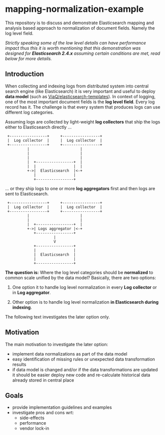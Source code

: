 # mapping-normalization-example

This repository is to discuss and demonstrate Elasticsearch mapping and analysis based approach
to normalization of document fields. Namely the log level field.

_Strictly speaking some of the low level details can have performance impact thus this it is
worth mentioning that this demonstration was designed for **Elasticsearch 2.4.x** assuming
certain conditions are met, read below for more details._

## Introduction

When collecting and indexing logs from distributed system into central search engine (like Elasticsearch)
it is very important and useful to deploy **data model**
(such as [ViaQ/elasticsearch-templates](https://github.com/ViaQ/elasticsearch-templates)).
In context of logging, one of the most important document fields is the **log level field**. 
Every log record has it. The challenge is that every system that produces logs can use different
log categories.

Assuming logs are collected by light-weight **log collectors** that ship the logs either 
  to Elasticsearch directly ...
   
````
 +-----------------+     +-----------------+
 |  Log collector  |     |  Log collector  |
 +-----------------+     +-----------------+
          |                       |
          |                       |
          |                       |
          |  +-----------------+  |
          |  |                 |  |
          +->|  Elasticsearch  |<-+
             |                 |
             +-----------------+
````
... or they ship logs to one or more **log aggregators** first and then logs are sent
to Elasticsearch.
````
 +-----------------+     +-----------------+
 |  Log collector  |     |  Log collector  |
 +-----------------+     +-----------------+
          |                       |
          |                       |         
          |  +-----------------+  | 
          +->| Logs aggregator |<-+
             +-----------------+                  
                      |
                      V
             +-----------------+
             |                 |
             |  Elasticsearch  |
             |                 |
             +-----------------+
````

**The question is:**
 Where the log level categories should be **normalized**
to common scale unified by the data model? Basically, there are two options:

1. One option it to handle log level normalization in every **Log collector**
or in **Log aggregator**.

2. Other option is to handle log level normalization **in Elasticsearch during indexing**.

The following text investigates the later option only.

## Motivation

The main motivation to investigate the later option: 

- implement data normalizations as part of the data model
- easy identification of missing rules or unexpected data transformation results 
- if data model is changed and/or if the data transformations are updated it should
  be easier deploy new code and re-calculate historical data already stored in central
  place

## Goals

- provide implementation guidelines and examples
- investigate pros and cons wrt:
  - side-effects
  - performance
  - vendor lock-in
